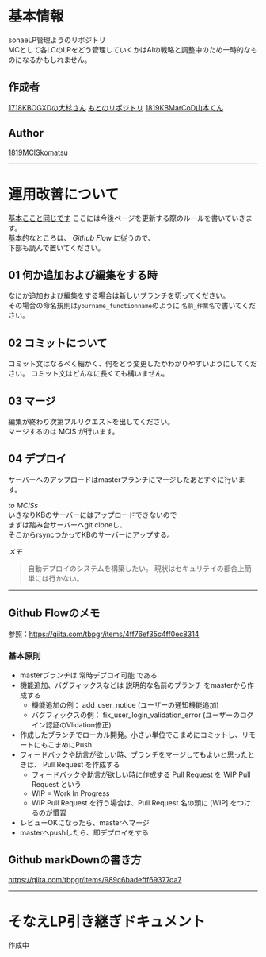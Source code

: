 # 基本情報
sonaeLP管理ようのリポジトリ  
MCとして各LCのLPをどう管理していくかはAIの戦略と調整中のため一時的なものになるかもしれません。

## 作成者
[1718KBOGXDの大杉さん](https://github.com/hiroki0816)
[もとのリポジトリ](https://github.com/hiroki0816/sonaeLP)
[1819KBMarCoD山本くん](https://github.com/YukiYamamoto0222)

## Author
[1819MCISkomatsu](https://github.com/Yuki-k-lion)


---
# 運用改善について
[基本ここと同じです](https://github.com/Yuki-k-lion/agrino)
ここには今後ページを更新する際のルールを書いていきます。  
基本的なところは、 *Github Flow* に従うので、  
下部も読んで置いてください。  

## 01 何か追加および編集をする時
なにか追加および編集をする場合は新しいブランチを切ってください。  
その場合の命名規則は`yourname_functionname`のように `名前_作業名`で書いてください。

## 02 コミットについて
コミット文はなるべく細かく、何をどう変更したかわかりやすいようにしてください。
コミット文はどんなに長くても構いません。

## 03 マージ
編集が終わり次第プルリクエストを出してください。  
マージするのは MCIS が行います。  

## 04 デプロイ
サーバーへのアップロードはmasterブランチにマージしたあとすぐに行います。

*to MCISs*  
いきなりKBのサーバーにはアップロードできないので  
まずは踏み台サーバーへgit cloneし、  
そこからrsyncつかってKBのサーバーにアップする。  

 _メモ_
>自動デプロイのシステムを構築したい。
現状はセキュリテイの都合上簡単には行かない。

***

## Github Flowのメモ
参照：https://qiita.com/tbpgr/items/4ff76ef35c4ff0ec8314

### 基本原則
- masterブランチは 常時デプロイ可能 である
- 機能追加、バグフィックスなどは 説明的な名前のブランチ をmasterから作成する
  - 機能追加の例： add_user_notice (ユーザーの通知機能追加)
  - バグフィックスの例： fix_user_login_validation_error (ユーザーのログイン認証のVlidation修正)
- 作成したブランチでローカル開発。小さい単位でこまめにコミットし、リモートにもこまめにPush
- フィードバックや助言が欲しい時、ブランチをマージしてもよいと思ったときは、 Pull Request を作成する
  - フィードバックや助言が欲しい時に作成する Pull Request を WIP Pull Request という
  - WIP = Work In Progress
  - WIP Pull Request を行う場合は、Pull Request 名の頭に [WIP] をつけるのが慣習
- レビューOKになったら、masterへマージ
- masterへpushしたら、即デプロイをする

## Github markDownの書き方
https://qiita.com/tbpgr/items/989c6badefff69377da7



---
# そなえLP引き継ぎドキュメント
作成中
